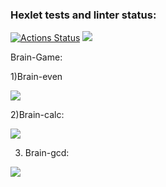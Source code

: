 ### Hexlet tests and linter status:
[![Actions Status](https://github.com/seeu359/python-project-lvl1/workflows/hexlet-check/badge.svg)](https://github.com/seeu359/python-project-lvl1/actions)
<a 
href="https://codeclimate.com/github/codeclimate/codeclimate/maintainability"><img 
src="https://api.codeclimate.com/v1/badges/a99a88d28ad37a79dbf6/maintainability" 
/></a>

Brain-Game:

1)Brain-even

<a href="https://asciinema.org/a/501663" target="_blank"><img src="https://asciinema.org/a/501663.svg" /></a>

2)Brain-calc: 

<a href="https://asciinema.org/a/502438" target="_blank"><img src="https://asciinema.org/a/502438.svg" /></a>

3) Brain-gcd:

<a href="https://asciinema.org/a/502440" target="_blank"><img src="https://asciinema.org/a/502440.svg" /></a>



